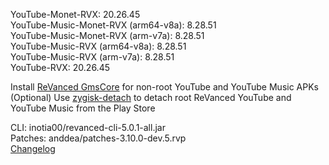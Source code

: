 YouTube-Monet-RVX: 20.26.45  
YouTube-Music-Monet-RVX (arm64-v8a): 8.28.51  
YouTube-Music-Monet-RVX (arm-v7a): 8.28.51  
YouTube-Music-RVX (arm64-v8a): 8.28.51  
YouTube-Music-RVX (arm-v7a): 8.28.51  
YouTube-RVX: 20.26.45  

Install [ReVanced GmsCore](https://github.com/ReVanced/GmsCore/releases/latest) for non-root YouTube and YouTube Music APKs  
(Optional) Use [zygisk-detach](https://github.com/j-hc/zygisk-detach/releases/latest) to detach root ReVanced YouTube and YouTube Music from the Play Store
  
CLI: inotia00/revanced-cli-5.0.1-all.jar  
Patches: anddea/patches-3.10.0-dev.5.rvp  
[Changelog](https://github.com/anddea/revanced-patches/releases/tag/v3.10.0-dev.5)  
